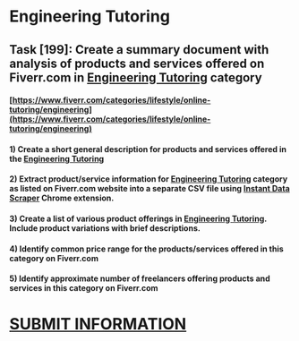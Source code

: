 # Engineering Tutoring
## Task [199]: Create a summary document with analysis of products and services offered on Fiverr.com in [Engineering Tutoring](https://www.fiverr.com/categories/lifestyle/online-tutoring/engineering) category
#### [https://www.fiverr.com/categories/lifestyle/online-tutoring/engineering](https://www.fiverr.com/categories/lifestyle/online-tutoring/engineering)
#### 1) Create a short general description for products and services offered in the [Engineering Tutoring](https://www.fiverr.com/categories/lifestyle/online-tutoring/engineering)
#### 2) Extract product/service information for [Engineering Tutoring](https://www.fiverr.com/categories/lifestyle/online-tutoring/engineering) category as listed on Fiverr.com website into a separate CSV file using [Instant Data Scraper](https://chrome.google.com/webstore/detail/instant-data-scraper/ofaokhiedipichpaobibbnahnkdoiiah) Chrome extension.
#### 3) Create a list of various product offerings in [Engineering Tutoring](https://www.fiverr.com/categories/lifestyle/online-tutoring/engineering). Include product variations with brief descriptions.
#### 4) Identify common price range for the products/services offered in this category on Fiverr.com
#### 5) Identify approximate number of freelancers offering products and services in this category on Fiverr.com

# [SUBMIT INFORMATION](https://forms.office.com/r/8AEKjkLxKG)
